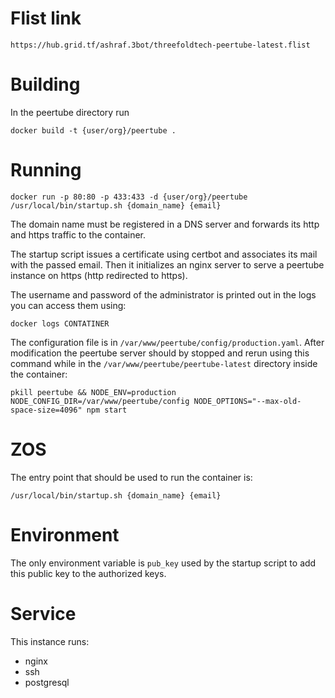 # Flist link

`https://hub.grid.tf/ashraf.3bot/threefoldtech-peertube-latest.flist`

# Building

In the peertube directory run

`docker build -t {user/org}/peertube .`

# Running

`docker run -p 80:80 -p 433:433 -d {user/org}/peertube /usr/local/bin/startup.sh {domain_name} {email}`

The domain name must be registered in a DNS server and forwards its http and https traffic to the container.

The startup script issues a certificate using certbot and associates its mail with the passed email. Then it initializes an nginx server to serve a peertube instance on https (http redirected to https).

The username and password of the administrator is printed out in the logs you can access them using:

`docker logs CONTATINER`

The configuration file is in `/var/www/peertube/config/production.yaml`. After modification the peertube server should by stopped and rerun using this command while in the `/var/www/peertube/peertube-latest` directory inside the container:

`pkill peertube && NODE_ENV=production NODE_CONFIG_DIR=/var/www/peertube/config NODE_OPTIONS="--max-old-space-size=4096" npm start`

# ZOS

The entry point that should be used to run the container is:

`/usr/local/bin/startup.sh {domain_name} {email}`

# Environment

The only environment variable is `pub_key` used by the startup script to add this public key to the authorized keys.

# Service

This instance runs:
- nginx
- ssh
- postgresql

